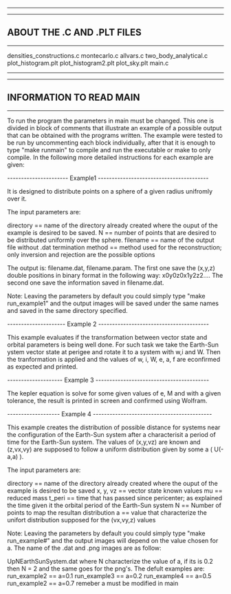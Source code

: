 ---------------------------------------
---------------------------------------
ABOUT THE .C AND .PLT FILES 
---------------------------------------
---------------------------------------

densities_constructions.c
montecarlo.c
allvars.c
two_body_analytical.c
plot_histogram.plt
plot_histogram2.plt
plot_sky.plt
main.c






---------------------------------------
---------------------------------------
INFORMATION TO READ MAIN
---------------------------------------
---------------------------------------
To run the program the parameters in main must be changed. This one is divided in block of comments that illustrate an example of a possible output that can be obtained with the programs written. The example were tested to be run by uncommenting each block individually, after that it is enough to type "make runmain" to compile and run the executable or make to only compile. In the following more detailed instructions for each example are given:

---------------------- Example1 ----------------------------------------

It is designed to distribute points on a sphere of a given radius unifromly over it.

The input parameters are:

directory == name of the directory already created where the ouput of the example is desired to be saved.
N == number of points that are desired to be distributed uniformly over the sphere.
filename == name of the output file without .dat termination
method == method used for the reconstruction; only inversion and rejection are the possible options

The output is:
filename.dat, filename.param. The first one save the (x,y,z) double positions in binary format in the following way:
x0y0z0x1y2z2.... The second one save the information saved in filename.dat.

Note:
Leaving the parameters by default you could simply type "make run_example1" and the output images will be saved under the same names and saved in the same directory specified. 

--------------------- Example 2 ----------------------------------------

This example evaluates if the transformation between vector state and orbital parameters is being well done. For such task we take the Earth-Sun ystem vector state at perigee and rotate it to a system with w,i and W. Then the tranformation is applied and the values of w, i, W, e, a, f are econfirmed as expected and printed. 

-------------------- Example 3 -----------------------------------------

The kepler equation is solve for some given values of e, M and with a given tolerance, the result is printed in screen and confirmed using Wolfram. 

------------------- Example 4 -------------------------------------------

This example creates the distribution of possible distance for systems near the configuration of the Earth-Sun system after a characterisit a period of time for the Earth-Sun system. The values of (x,y,vz) are known and (z,vx,vy) are supposed to follow a uniform distribution given by some a ( U(-a,a) ).

The input parameters are:

directory == name of the directory already created where the ouput of the example is desired to be saved
x, y, vz == vector state known values
mu == reduced mass
t_peri == time that has passed since pericenter; as explained the time given it the orbital period of the Earth-Sun system
N == Number of points to map the resultan distribution
a == value that characterize the unifort distribution supposed for the (vx,vy,z) values

Note:
Leaving the parameters by default you could simply type "make run_example#" and the output images will depend on the value chosen for a. The name of the .dat and .png images are as follow:

UpNEarthSunSystem.dat where N characterize the value of a, if its is 0.2 then N = 2 and the same goes for the png's. The defult examples are:
run_example2 == a=0.1 
run_example3 == a=0.2 
run_example4 == a=0.5 
run_example2 == a=0.7 
remeber a must be modified in main

